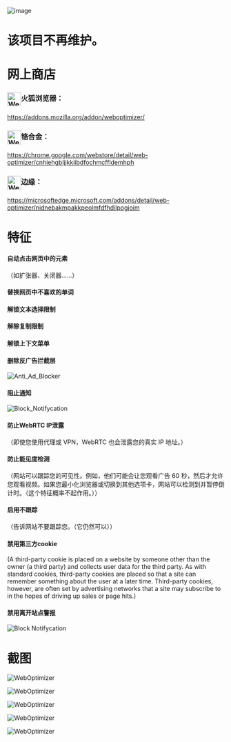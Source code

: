 ![image](chrome/icons/icon.png)

# 该项目不再维护。

# 网上商店

### <img src="webstore/images/firefox.png" width="32" height="32" alt="WebOptimizer Firefox" align="center" />火狐浏览器：

<https://addons.mozilla.org/addon/weboptimizer/>

### <img src="webstore/images/chrome.png" width="32" height="32" alt="WebOptimizer Chrome" align="center" />铬合金：

<https://chrome.google.com/webstore/detail/web-optimizer/cnhiehgbljjkkiibdfochmcffldemhph>

### <img src="webstore/images/edge.png" width="32" height="32" alt="WebOptimizer Edge" align="center" />边缘：

<https://microsoftedge.microsoft.com/addons/detail/web-optimizer/nidnebakmpakkpeolmfdfhdilpogjoim>

# 特征

#### 自动点击网页中的元素

（如扩张器、关闭器……）

#### 替换网页中不喜欢的单词

#### 解锁文本选择限制

#### 解除复制限制

#### 解锁上下文菜单

#### 删除反广告拦截层

![Anti_Ad_Blocker](chrome/images/anti_adblock.png)

#### 阻止通知

![Block_Notifycation](chrome/images/notification.png)

#### 防止WebRTC IP泄露

（即使您使用代理或 VPN，WebRTC 也会泄露您的真实 IP 地址。）

#### 防止能见度检测

（网站可以跟踪您的可见性。例如，他们可能会让您观看广告 60 秒，然后才允许您观看视频。如果您最小化浏览器或切换到其他选项卡，网站可以检测到并暂停倒计时。（这个特征概率不起作用。））

#### 启用不跟踪

（告诉网站不要跟踪您。（它仍然可以））

#### 禁用第三方cookie

(A third-party cookie is placed on a website by someone other than the owner (a third party) and collects user data for the third party. As with standard cookies, third-party cookies are placed so that a site can remember something about the user at a later time. Third-party cookies, however, are often set by advertising networks that a site may subscribe to in the hopes of driving up sales or page hits.)

#### 禁用离开站点警报

![Block Notifycation](chrome/images/leave_this_site.png)

# 截图

![WebOptimizer](screenshots/1.png)

![WebOptimizer](screenshots/2.png)

![WebOptimizer](screenshots/3.png)

![WebOptimizer](screenshots/auto_click.png)

![WebOptimizer](screenshots/replace_words_google.png)
